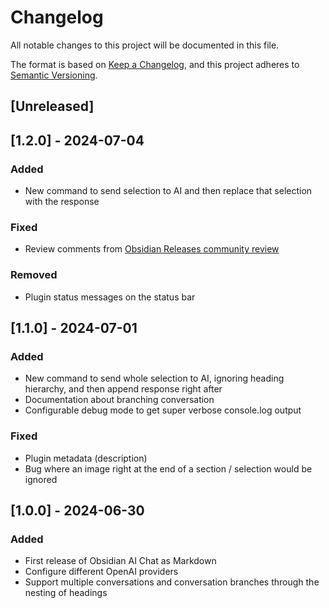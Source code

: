 # Changelog

All notable changes to this project will be documented in this file.

The format is based on [Keep a Changelog](https://keepachangelog.com/en/1.1.0/),
and this project adheres to [Semantic Versioning](https://semver.org/spec/v2.0.0.html).

## [Unreleased]

## [1.2.0] - 2024-07-04

### Added

- New command to send selection to AI and then replace that selection with the response

### Fixed

- Review comments from [Obsidian Releases community review](https://github.com/obsidianmd/obsidian-releases/pull/3802#issuecomment-2209357530)

### Removed

- Plugin status messages on the status bar

## [1.1.0] - 2024-07-01

### Added

- New command to send whole selection to AI, ignoring heading hierarchy, and then append response right after
- Documentation about branching conversation
- Configurable debug mode to get super verbose console.log output

### Fixed

- Plugin metadata (description)
- Bug where an image right at the end of a section / selection would be ignored

## [1.0.0] - 2024-06-30

### Added

- First release of Obsidian AI Chat as Markdown
- Configure different OpenAI providers
- Support multiple conversations and conversation branches through the nesting of headings
